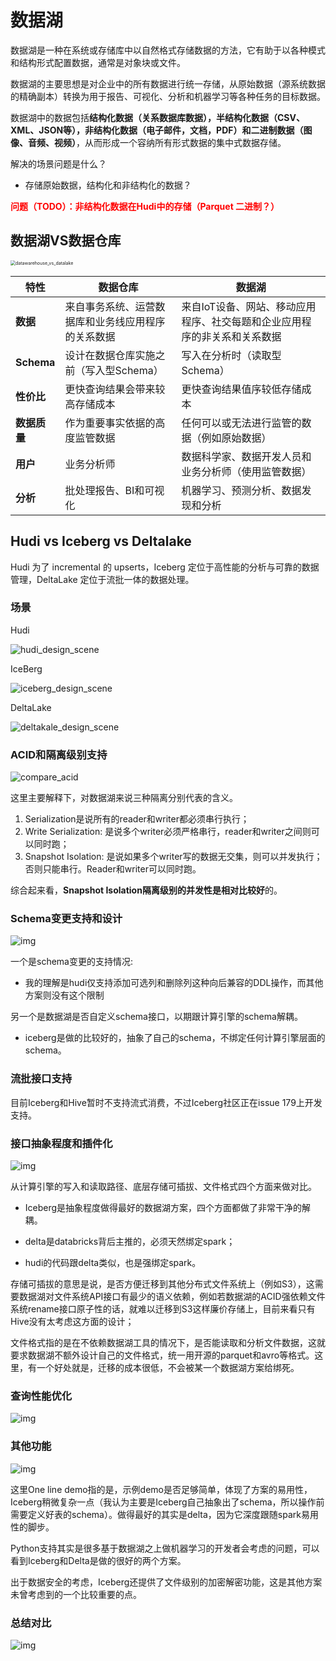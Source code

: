 # 数据湖

数据湖是一种在系统或存储库中以自然格式存储数据的方法，它有助于以各种模式和结构形式配置数据，通常是对象块或文件。

数据湖的主要思想是对企业中的所有数据进行统一存储，从原始数据（源系统数据的精确副本）转换为用于报告、可视化、分析和机器学习等各种任务的目标数据。

数据湖中的数据包括**结构化数据（关系数据库数据），半结构化数据（CSV、XML、JSON等），非结构化数据（电子邮件，文档，PDF）和二进制数据（图像、音频、视频）**，从而形成一个容纳所有形式数据的集中式数据存储。



解决的场景问题是什么？

- 存储原始数据，结构化和非结构化的数据？

<font style="color:red"> **问题（TODO）：非结构化数据在Hudi中的存储（Parquet 二进制？）**</font>



## 数据湖VS数据仓库

<img src="pics/datawarehouse_datalake.png" alt="datawarehouse_vs_datalake" style="zoom: 50%;" />

| 特性         | 数据仓库                                           | 数据湖                                                       |
| ------------ | -------------------------------------------------- | ------------------------------------------------------------ |
| **数据**     | 来自事务系统、运营数据库和业务线应用程序的关系数据 | 来自IoT设备、网站、移动应用程序、社交每题和企业应用程序的非关系和关系数据 |
| **Schema**   | 设计在数据仓库实施之前（写入型Schema）             | 写入在分析时（读取型Schema）                                 |
| **性价比**   | 更快查询结果会带来较高存储成本                     | 更快查询结果值序较低存储成本                                 |
| **数据质量** | 作为重要事实依据的高度监管数据                     | 任何可以或无法进行监管的数据（例如原始数据）                 |
| **用户**     | 业务分析师                                         | 数据科学家、数据开发人员和业务分析师（使用监管数据）         |
| **分析**     | 批处理报告、BI和可视化                             | 机器学习、预测分析、数据发现和分析                           |

## Hudi vs Iceberg vs Deltalake

Hudi 为了 incremental 的 upserts，Iceberg 定位于高性能的分析与可靠的数据管理，DeltaLake 定位于流批一体的数据处理。

### 场景

Hudi

![hudi_design_scene](pics/hudi_scene.png)

IceBerg

![iceberg_design_scene](pics/iceberg_scene.png)

DeltaLake

![deltakale_design_scene](pics/deltalake_scene.png)



### ACID和隔离级别支持

![compare_acid](pics/compare_acid.png)

这里主要解释下，对数据湖来说三种隔离分别代表的含义。

1. Serialization是说所有的reader和writer都必须串行执行；
2. Write Serialization: 是说多个writer必须严格串行，reader和writer之间则可以同时跑；
3. Snapshot Isolation: 是说如果多个writer写的数据无交集，则可以并发执行；否则只能串行。Reader和writer可以同时跑。

综合起来看，**Snapshot Isolation隔离级别的并发性是相对比较好**的。

### Schema变更支持和设计

![img](pics/compare_schema.png)

一个是schema变更的支持情况:

- 我的理解是hudi仅支持添加可选列和删除列这种向后兼容的DDL操作，而其他方案则没有这个限制


另一个是数据湖是否自定义schema接口，以期跟计算引擎的schema解耦。

- iceberg是做的比较好的，抽象了自己的schema，不绑定任何计算引擎层面的schema。

### 流批接口支持

目前Iceberg和Hive暂时不支持流式消费，不过Iceberg社区正在issue 179上开发支持。

### 接口抽象程度和插件化

![img](pics/compare_customize.png)

从计算引擎的写入和读取路径、底层存储可插拔、文件格式四个方面来做对比。

- Iceberg是抽象程度做得最好的数据湖方案，四个方面都做了非常干净的解耦。

- delta是databricks背后主推的，必须天然绑定spark；
- hudi的代码跟delta类似，也是强绑定spark。

存储可插拔的意思是说，是否方便迁移到其他分布式文件系统上（例如S3），这需要数据湖对文件系统API接口有最少的语义依赖，例如若数据湖的ACID强依赖文件系统rename接口原子性的话，就难以迁移到S3这样廉价存储上，目前来看只有Hive没有太考虑这方面的设计；

文件格式指的是在不依赖数据湖工具的情况下，是否能读取和分析文件数据，这就要求数据湖不额外设计自己的文件格式，统一用开源的parquet和avro等格式。这里，有一个好处就是，迁移的成本很低，不会被某一个数据湖方案给绑死。

### 查询性能优化

![img](pics/compare_query.png)

### 其他功能

![img](pics/compare_other.png)

这里One line demo指的是，示例demo是否足够简单，体现了方案的易用性，Iceberg稍微复杂一点（我认为主要是Iceberg自己抽象出了schema，所以操作前需要定义好表的schema）。做得最好的其实是delta，因为它深度跟随spark易用性的脚步。

Python支持其实是很多基于数据湖之上做机器学习的开发者会考虑的问题，可以看到Iceberg和Delta是做的很好的两个方案。

出于数据安全的考虑，Iceberg还提供了文件级别的加密解密功能，这是其他方案未曾考虑到的一个比较重要的点。

### 总结对比

![img](pics/all_compare.png)